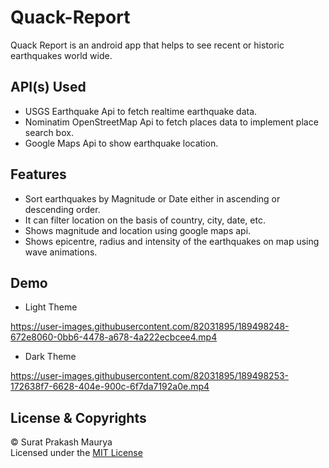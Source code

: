 # Quack-Report
Quack Report is an android app that helps to see recent or historic earthquakes world wide.

## API(s) Used
- USGS Earthquake Api to fetch realtime earthquake data.
- Nominatim OpenStreetMap Api to fetch places data to implement place search box.
- Google Maps Api to show earthquake location.

## Features
- Sort earthquakes by Magnitude or Date either in ascending or descending order.
- It can filter location on the basis of country, city, date, etc.
- Shows magnitude and location using google maps api.
- Shows epicentre, radius and intensity of the earthquakes on map using wave animations.

## Demo
- Light Theme


https://user-images.githubusercontent.com/82031895/189498248-672e8060-0bb6-4478-a678-4a222ecbcee4.mp4


- Dark Theme


https://user-images.githubusercontent.com/82031895/189498253-172638f7-6628-404e-900c-6f7da7192a0e.mp4


## License & Copyrights
© Surat Prakash Maurya <br/>
Licensed under the [MIT License](LICENSE)
